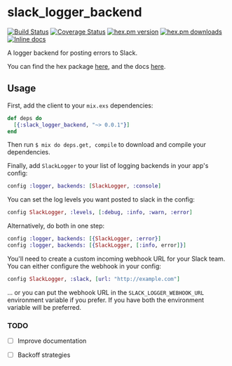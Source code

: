 slack_logger_backend
====================
[![Build Status](https://secure.travis-ci.org/craigp/slack_logger_backend.png?branch=master "Build Status")](http://travis-ci.org/craigp/slack_logger_backend) 
[![Coverage Status](https://coveralls.io/repos/craigp/slack_logger_backend/badge.svg?branch=master&service=github)](https://coveralls.io/github/craigp/slack_logger_backend?branch=master) 
[![hex.pm version](https://img.shields.io/hexpm/v/slack_logger_backend.svg)](https://hex.pm/packages/slack_logger_backend) 
[![hex.pm downloads](https://img.shields.io/hexpm/dt/slack_logger_backend.svg)](https://hex.pm/packages/slack_logger_backend)
[![Inline docs](http://inch-ci.org/github/craigp/slack_logger_backend.svg?branch=master&style=flat)](http://inch-ci.org/github/craigp/slack_logger_backend)

A logger backend for posting errors to Slack.

You can find the hex package [here](https://hex.pm/packages/slack_logger_backend), and the docs [here](http://hexdocs.pm/slack_logger_backend).

## Usage

First, add the client to your `mix.exs` dependencies:

```elixir
def deps do
  [{:slack_logger_backend, "~> 0.0.1"}]
end
```

Then run `$ mix do deps.get, compile` to download and compile your dependencies.

Finally, add `SlackLogger` to your list of logging backends in your app's config:

```elixir
config :logger, backends: [SlackLogger, :console]
```

You can set the log levels you want posted to slack in the config:

```elixir
config SlackLogger, :levels, [:debug, :info, :warn, :error]
```

Alternatively, do both in one step: 

```elixir
config :logger, backends: [{SlackLogger, :error}]
config :logger, backends: [{SlackLogger, [:info, error]}]
```

You'll need to create a custom incoming webhook URL for your Slack team. You can either configure the webhook
in your config:

```elixir
config SlackLogger, :slack, [url: "http://example.com"]
```

... or you can put the webhook URL in the `SLACK_LOGGER_WEBHOOK_URL` environment variable if you prefer. If
you have both the environment variable will be preferred.

### TODO

* [ ] Improve documentation
* [ ] Backoff strategies


